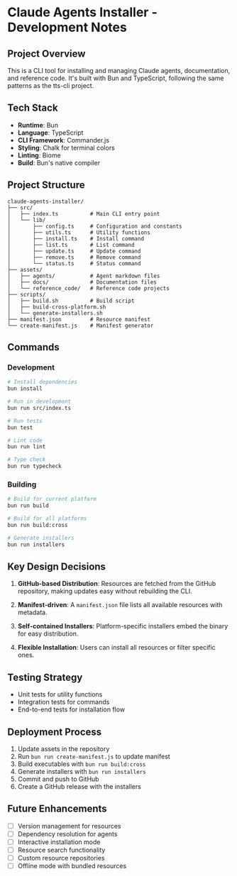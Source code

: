 
# Claude Agents Installer - Development Notes

## Project Overview

This is a CLI tool for installing and managing Claude agents, documentation, and reference code. It's built with Bun and TypeScript, following the same patterns as the tts-cli project.

## Tech Stack

- **Runtime**: Bun
- **Language**: TypeScript
- **CLI Framework**: Commander.js
- **Styling**: Chalk for terminal colors
- **Linting**: Biome
- **Build**: Bun's native compiler

## Project Structure

```
claude-agents-installer/
├── src/
│   ├── index.ts          # Main CLI entry point
│   └── lib/
│       ├── config.ts     # Configuration and constants
│       ├── utils.ts      # Utility functions
│       ├── install.ts    # Install command
│       ├── list.ts       # List command
│       ├── update.ts     # Update command
│       ├── remove.ts     # Remove command
│       └── status.ts     # Status command
├── assets/
│   ├── agents/           # Agent markdown files
│   ├── docs/             # Documentation files
│   └── reference_code/   # Reference code projects
├── scripts/
│   ├── build.sh          # Build script
│   ├── build-cross-platform.sh
│   └── generate-installers.sh
├── manifest.json         # Resource manifest
└── create-manifest.js    # Manifest generator

```

## Commands

### Development

```bash
# Install dependencies
bun install

# Run in development
bun run src/index.ts

# Run tests
bun test

# Lint code
bun run lint

# Type check
bun run typecheck
```

### Building

```bash
# Build for current platform
bun run build

# Build for all platforms
bun run build:cross

# Generate installers
bun run installers
```

## Key Design Decisions

1. **GitHub-based Distribution**: Resources are fetched from the GitHub repository, making updates easy without rebuilding the CLI.

2. **Manifest-driven**: A `manifest.json` file lists all available resources with metadata.

3. **Self-contained Installers**: Platform-specific installers embed the binary for easy distribution.

4. **Flexible Installation**: Users can install all resources or filter specific ones.

## Testing Strategy

- Unit tests for utility functions
- Integration tests for commands
- End-to-end tests for installation flow

## Deployment Process

1. Update assets in the repository
2. Run `bun run create-manifest.js` to update manifest
3. Build executables with `bun run build:cross`
4. Generate installers with `bun run installers`
5. Commit and push to GitHub
6. Create a GitHub release with the installers

## Future Enhancements

- [ ] Version management for resources
- [ ] Dependency resolution for agents
- [ ] Interactive installation mode
- [ ] Resource search functionality
- [ ] Custom resource repositories
- [ ] Offline mode with bundled resources
